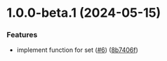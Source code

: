 # 1.0.0-beta.1 (2024-05-15)


### Features

* implement function for set ([#6](https://github.com/NEARBuilders/near-social-js/issues/6)) ([8b7406f](https://github.com/NEARBuilders/near-social-js/commit/8b7406fb8632588726c8bcba82ace55b963e01d0))
